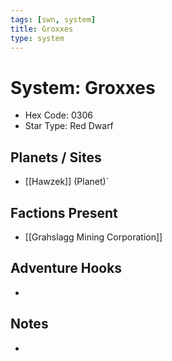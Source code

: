 ```yaml
---
tags: [swn, system]
title: Groxxes
type: system
---
```


#  System: Groxxes

- Hex Code: 0306
- Star Type: Red Dwarf

## Planets / Sites
- [[Hawzek]] (Planet)`

## Factions Present
- [[Grahslagg Mining Corporation]]

## Adventure Hooks
- 

## Notes
- 

